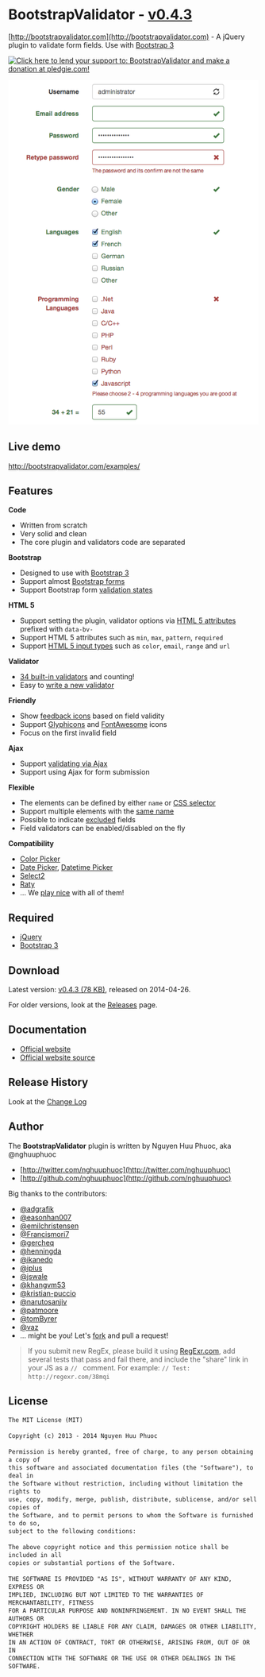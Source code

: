 # BootstrapValidator - [v0.4.3](https://github.com/nghuuphuoc/bootstrapvalidator/releases/download/v0.4.3/bootstrapvalidator-dist-0.4.3.zip)

[http://bootstrapvalidator.com](http://bootstrapvalidator.com) - A jQuery plugin to validate form fields. Use with [Bootstrap 3](http://getbootstrap.com)

<a href="https://pledgie.com/campaigns/24885"><img alt="Click here to lend your support to: BootstrapValidator and make a donation at pledgie.com!" src="https://pledgie.com/campaigns/24885.png?skin_name=chrome" border="0" /></a>

![Screenshot](screenshots/screenshot.png)

## Live demo

http://bootstrapvalidator.com/examples/

## Features

__Code__
* Written from scratch
* Very solid and clean
* The core plugin and validators code are separated

__Bootstrap__
* Designed to use with [Bootstrap 3](http://getbootstrap.com)
* Support almost [Bootstrap forms](http://getbootstrap.com/css/#forms)
* Support Bootstrap form [validation states](http://getbootstrap.com/css/#forms-control-validation)

__HTML 5__
* Support setting the plugin, validator options via [HTML 5 attributes](http://bootstrapvalidator.com/examples#attribute) prefixed with ```data-bv-```
* Support HTML 5 attributes such as ```min```, ```max```, ```pattern```, ```required```
* Support [HTML 5 input types](http://bootstrapvalidator.com/examples#html5) such as ```color```, ```email```, ```range``` and ```url```

__Validator__
* [34 built-in validators](http://bootstrapvalidator.com/validators/) and counting!
* Easy to [write a new validator](http://bootstrapvalidator.com/developing/)
 
__Friendly__
* Show [feedback icons](http://bootstrapvalidator.com/settings/#feedback-icons) based on field validity
* Support [Glyphicons](http://getbootstrap.com/components/#glyphicons) and [FontAwesome](http://fontawesome.io/icons) icons
* Focus on the first invalid field
 
__Ajax__
* Support [validating via Ajax](http://bootstrapvalidator.com/validators/remote/)
* Support using Ajax for form submission
 
__Flexible__
* The elements can be defined by either ```name``` or [CSS selector](http://bootstrapvalidator.com/settings/#selector-example)
* Support multiple elements with the [same name](http://bootstrapvalidator.com/examples/#fields-with-same-name)
* Possible to indicate [excluded](http://bootstrapvalidator.com/settings/#excluded) fields
* Field validators can be enabled/disabled on the fly
 
__Compatibility__
* [Color Picker](http://mjolnic.github.io/bootstrap-colorpicker/)
* [Date Picker](http://eternicode.github.io/bootstrap-datepicker/), [Datetime Picker](http://eonasdan.github.io/bootstrap-datetimepicker/)
* [Select2](http://ivaynberg.github.io/select2/)
* [Raty](http://wbotelhos.com/raty)
* ... We [play nice](http://bootstrapvalidator.com/examples/#compatibility) with all of them!

## Required

* [jQuery](http://jquery.com/)
* [Bootstrap 3](http://getbootstrap.com/)
 
## Download

Latest version: [v0.4.3 (78 KB)](https://github.com/nghuuphuoc/bootstrapvalidator/releases/download/v0.4.3/bootstrapvalidator-dist-0.4.3.zip), released on 2014-04-26.

For older versions, look at the [Releases](https://github.com/nghuuphuoc/bootstrapvalidator/releases) page.

## Documentation

* [Official website](http://bootstrapvalidator.com)
* [Official website source](https://github.com/nghuuphuoc/bootstrapvalidator/tree/gh-pages)

## Release History

Look at the [Change Log](CHANGELOG.md)

## Author

The __BootstrapValidator__ plugin is written by Nguyen Huu Phuoc, aka @nghuuphuoc

* [http://twitter.com/nghuuphuoc](http://twitter.com/nghuuphuoc)
* [http://github.com/nghuuphuoc](http://github.com/nghuuphuoc)

Big thanks to the contributors:

* [@adgrafik](https://github.com/adgrafik)
* [@easonhan007](https://github.com/easonhan007)
* [@emilchristensen](https://github.com/emilchristensen)
* [@Francismori7](https://github.com/Francismori7)
* [@gercheq](https://github.com/gercheq)
* [@henningda](https://github.com/henningda)
* [@ikanedo](https://github.com/ikanedo)
* [@iplus](https://github.com/iplus)
* [@jswale](https://github.com/jswale)
* [@khangvm53](https://github.com/khangvm53)
* [@kristian-puccio](https://github.com/kristian-puccio)
* [@narutosanjiv](https://github.com/narutosanjiv)
* [@patmoore](https://github.com/patmoore)
* [@tomByrer](https://github.com/tomByrer)
* [@vaz](https://github.com/vaz)
* ... might be you! Let's [fork](https://github.com/nghuuphuoc/bootstrapvalidator/fork) and pull a request!

> If you submit new RegEx, please build it using [RegExr.com](http://regexr.com/), add several tests that pass and fail there,
> and include the "share" link in your JS as a ```// ``` comment.
> For example: ```// Test: http://regexr.com/38mqi```

## License

```
The MIT License (MIT)

Copyright (c) 2013 - 2014 Nguyen Huu Phuoc

Permission is hereby granted, free of charge, to any person obtaining a copy of
this software and associated documentation files (the "Software"), to deal in
the Software without restriction, including without limitation the rights to
use, copy, modify, merge, publish, distribute, sublicense, and/or sell copies of
the Software, and to permit persons to whom the Software is furnished to do so,
subject to the following conditions:

The above copyright notice and this permission notice shall be included in all
copies or substantial portions of the Software.

THE SOFTWARE IS PROVIDED "AS IS", WITHOUT WARRANTY OF ANY KIND, EXPRESS OR
IMPLIED, INCLUDING BUT NOT LIMITED TO THE WARRANTIES OF MERCHANTABILITY, FITNESS
FOR A PARTICULAR PURPOSE AND NONINFRINGEMENT. IN NO EVENT SHALL THE AUTHORS OR
COPYRIGHT HOLDERS BE LIABLE FOR ANY CLAIM, DAMAGES OR OTHER LIABILITY, WHETHER
IN AN ACTION OF CONTRACT, TORT OR OTHERWISE, ARISING FROM, OUT OF OR IN
CONNECTION WITH THE SOFTWARE OR THE USE OR OTHER DEALINGS IN THE SOFTWARE.
```
